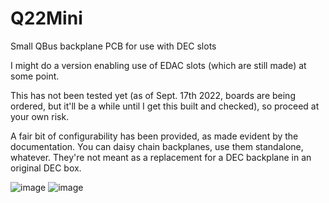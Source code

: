 # Q22Mini
Small QBus backplane PCB for use with DEC slots

I might do a version enabling use of EDAC slots (which are still made) at some point.

This has not been tested yet (as of Sept. 17th 2022, boards are being ordered, but it'll be a while until I get this built and checked), so proceed at your own risk.

A fair bit of configurability has been provided, as made evident by the documentation. You can daisy chain backplanes, use them standalone, whatever. They're not meant as a replacement for a DEC backplane in an original DEC box.

![image](https://user-images.githubusercontent.com/24400566/190877198-f1325e1c-7dc9-4bf1-8768-f3188d992b73.png)
![image](https://user-images.githubusercontent.com/24400566/190877208-36f7e53a-b243-4ee4-a6d9-60aaa66b84e3.png)
